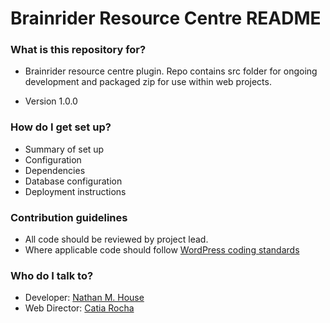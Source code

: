 # Brainrider Resource Centre README #

### What is this repository for? ###

* Brainrider resource centre plugin. Repo contains src folder for ongoing development and packaged zip for use within web projects.

* Version 1.0.0

### How do I get set up? ###

* Summary of set up
* Configuration
* Dependencies
* Database configuration
* Deployment instructions

### Contribution guidelines ###

* All code should be reviewed by project lead.
* Where applicable code should follow [WordPress coding standards](https://make.wordpress.org/core/handbook/best-practices/coding-standards/)

### Who do I talk to? ###

* Developer: [Nathan M. House](mailto:nathan.house@brainrider.com)
* Web Director: [Catia Rocha](mailto:catia.rocha@brainrider.com)
